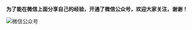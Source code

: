 **为了能在微信上面分享自己的经验，开通了微信公众号，欢迎大家关注，谢谢！**

![微信公众号](https://upload-images.jianshu.io/upload_images/6641583-bce6d13cc37824d7.jpg?imageMogr2/auto-orient/strip%7CimageView2/2/w/640)
